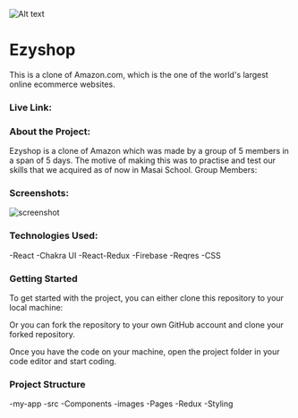 ![Alt text](url "Title")

<h1>Ezyshop</h1>

This is a clone of Amazon.com, which is the one of the world's largest online ecommerce websites.

<h3>Live Link:</h3>


<h3>About the Project:</h3>
Ezyshop is a clone of Amazon which was made by a group of 5 members in a span of 5 days. The motive of making this was to practise and test our skills that we acquired as of now in Masai School.
    Group Members:
        

           
<h3>Screenshots:</h3>
<img src="/src/images/ScreenShot.PNG" alt="screenshot">

<h3>Technologies Used:</h3>
-React
-Chakra UI
-React-Redux
-Firebase
-Reqres
-CSS

<h3>Getting Started</h3>
To get started with the project, you can either clone this repository to your local machine:

Or you can fork the repository to your own GitHub account and clone your forked repository.

Once you have the code on your machine, open the project folder in your code editor and start coding.

<h3>Project Structure</h3>
-my-app
    -src
        -Components
        -images
        -Pages
        -Redux
        -Styling

        

